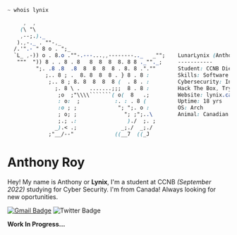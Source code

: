 ```css
~ whois lynix

     ,  ,
    (\ "\
    ,--;.)._
   ).,-._ . ""-,_
  /.'".- " 8 o . ";_                             
  `L_ ,-)) o . 8.o .""-.---...,,--------.._   _"";    LunarLynix (Anthony Roy)
   """  ")) 8 . . 8 . 8   8  8  8  8. 8 8 ._""._;     -----------
         ";. .8 .8  .8  8  8  8  8 . 8. 8 .".""       Student: CCNB Dieppe Campus
            ;.. 8 ; .  8. 8  8  8 . } 8 . 8 :         Skills: Software Development, Backend + Frontend
             ;.. 8 ; 8. 8  8  8  8 (  . 8 . :         Cybersecurity:‌ In Training,
               ;. 8 \ .   .......;;;  8 . 8 :         Hack The Box, Try Hack ME, CCNB
                ;o  ;"\\\\```````( o(  8   .;         Website: lynix.ca
                : o:  ;           :. : . 8 (          Uptime: 18 yrs
                :o ; ;             "; ";. o :         OS: Arch
                ; o; ;               "; ;";..\        Animal:‌ Canadian Lynx
                ;.; .:                )./  ;. ;
               _).< .;              _;./  _;./
             ;"__/--"             ((__7  ((_J 
```
# Anthony Roy
Hey! My name is Anthony or **Lynix**, I'm a student at CCNB *(September 2022)* studying for Cyber Security. I'm from Canada! 
Always looking for new oportunities. 

[![Gmail Badge](https://img.shields.io/badge/-lynix@lynix.ca-c14438?style=for-the-badge&logo=Gmail&logoColor=white&link=mailto:lynix@lynix.ca)](mailto:lynix@lynix.ca)
![Twitter Badge](https://img.shields.io/badge/-@LunarLynix-1ca0f1?style=for-the-badge&labelColor=1ca0f1&logo=twitter&logoColor=white)

**Work In Progress...**

